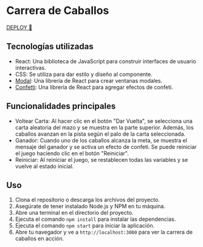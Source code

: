 # Carrera de Caballos

[DEPLOY 🚀](https://horses-race.vercel.app/)


## Tecnologías utilizadas

- React: Una biblioteca de JavaScript para construir interfaces de usuario interactivas.
- CSS: Se utiliza para dar estilo y diseño al componente.
- [Modal](https://www.npmjs.com/package/react-modal): Una librería de React para crear ventanas modales.
- [Confetti](https://www.npmjs.com/package/react-confetti): Una librería de React para agregar efectos de confeti.

## Funcionalidades principales

- Voltear Carta: Al hacer clic en el botón "Dar Vuelta", se selecciona una carta aleatoria del mazo y se muestra en la parte superior. Además, los caballos avanzan en la pista según el palo de la carta seleccionada.
- Ganador: Cuando uno de los caballos alcanza la meta, se muestra el mensaje del ganador y se activa un efecto de confeti. Se puede reiniciar el juego haciendo clic en el botón "Reiniciar".
- Reiniciar: Al reiniciar el juego, se restablecen todas las variables y se vuelve al estado inicial.

## Uso

1. Clona el repositorio o descarga los archivos del proyecto.
2. Asegúrate de tener instalado Node.js y NPM en tu máquina.
3. Abre una terminal en el directorio del proyecto.
4. Ejecuta el comando `npm install` para instalar las dependencias.
5. Ejecuta el comando `npm start` para iniciar la aplicación.
6. Abre tu navegador y ve a `http://localhost:3000` para ver la carrera de caballos en acción.


